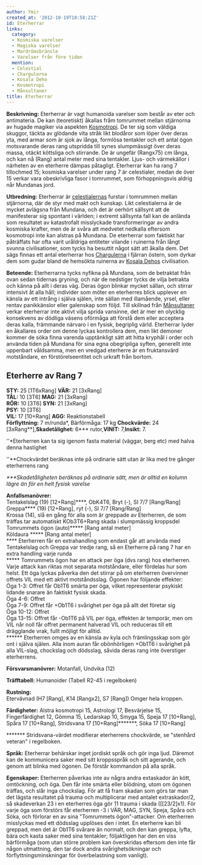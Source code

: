 ```yaml
---
author: Ymir
created_at: '2012-10-19T18:58:21Z'
id: Eterherrar
links:
  category:
  - Kosmiska varelser
  - Magiska varelser
  - Mardrömsbränsle
  - Varelser från före tiden
  mention:
  - Celestial
  - Chargulerna
  - Kosala Deho
  - Kosmotropi
  - Månsultaner
title: Eterherrar
---
```


**Beskrivning:** Eterherrar är vagt humanoida varelser som består av eter och antimateria. De kan
(teoretiskt) åkallas fråm tomrummet mellan stjärnorna av hugade magiker via aspekten [Kosmotropi].
De ter sig som väldiga skuggor, täckta av glödande vita stråk likt blodåror som löper över deras
yta, med armar som är sjok av långa, formlösa tentakler och ett antal ögon motsvarande deras rang
utspridda till synes slumpmässigt över deras massa, otäckt köttsliga och stirrande. De är ungefär
(Rangx75) cm långa, och kan nå (Rang) antal meter med sina tentakler. Ljus- och värmekällor i
närheten av en eterherre dämpas påtagligt. Eterherrar kan ha rang 7 tillochmed 15; kosmiska varelser
under rang 7 är celestialer, medan de över 15 verkar vara obeskrivliga fasor i tomrummet, som
förhoppningsvis aldrig når Mundanas jord.

**Utbredning:** Eterherrar är [celestialernas] furstar i tomrummen mellan stjärnorna, där de styr
med makt och kunskap. Likt celestialerna är de mycket avlägsna från Mundana, och det är oerhört
sällsynt att de manifesterar sig spontant i världen; i extremt sällsynta fall kan de anlända som
resultatet av katastrofalt misslyckade transformeringar av andra kosmiska krafter, men de är svåra
att medvetet nedkalla eftersom kosmotropi inte kan alstras på Mundana. De eterherrar som faktiskt
har påträffats har ofta varit uråldriga entiteter vilande i ruinerna från långt svunna
civilisationer, som tycks ha besuttit något sätt att åkalla dem. Det sägs finnas ett antal
eterherrar hos [Chargulerna] i fjärran östern, som dyrkar dem som gudar bland de hemsökta ruinerna
av [Kosala Dehos] civilisation.

**Beteende:** Eterherrarna tycks nyfikna på Mundana, som de betraktat från ovan sedan tidernas
gryning, och när de nedstiger tycks de vilja betrakta och känna på allt i deras väg. Deras ögon
blinkar mycket sällan, och stirrar intensivt åt alla håll; individer som möter en eterherres blick
upplever en känsla av ett intrång i själva själen, inte sällan med illamående, yrsel, eller rentav
panikkänslor eller galenskap som följd. Till skillnad från [Månsultaner] verkar eterherrar inte
aktivt vilja sprida vansinne, det är mer en olycklig konsekvens av dödliga väsens oförmåga att
förstå dem eller acceptera deras kalla, främmande närvaro i en fysisk, begriplig värld. Eterherrar
lyder en åkallares order om denne lyckas kontrollera dem, men likt demoner kommer de söka finna
varenda upptänkligt sätt att hitta kryphål i order och använda tiden på Mundana för sina egna
obegripliga syften, generellt inte uppenbart våldsamma, men en vredgad eterherre är en fruktansvärd
motståndare, en förstörelseentitet och urkraft från bortom.

Eterherre av Rang 7
-------------------

**STY:** 25 \[1T6xRang\] **VÄR:** 21 \[3xRang\]\
**TÅL:** 10 \[3T6\] **MAG:** 21 \[3xRang\]\
**RÖR:** 10 \[3T6\] **SYN:** 21 \[3xRang\]\
**PSY:** 10 \[3T6\]\
**VIL:** 17 \[10+Rang\] **AGG:** Reaktionstabell\
**Förflyttning:** 7 m/runda\*, Bärförmåga: 17 kg **Chockvärde:** 24
\[3xRang\*\*\],**Skadetålighet:** 6\*\*\* rutor,**VINIT:** 7,**Insikt:** 7.

''\*Eterherren kan ta sig igenom fasta material (väggar, berg etc) med halva denna hastighet

''\*\*Chockvärdet beräknas inte på ordinarie sätt utan är lika med tre gånger eterherrens rang

*\*\*\*Skadetåligheten beräknas på ordinarie sätt, men är alltid en kolumn lägre än för en helt
fysisk varelse*

**Anfallsmanövrer:**\
Tentakelslag (19) \[12+Rang\]\*\*\*\*, ObK4T6, Bryt (-), SI 7/7 \[Rang/Rang\]\
Greppa\*\*\*\* (19) \[12+Rang\], ryt (-), SI 7/7 \[Rang/Rang\]\
Krossa (14), slå en gång för alla som är greppade av Eterherren, de som träffas tar automatiskt
KOb3T6+Rang skada i slumpmässig kroppsdel\
Tomrummets ögon (auto)\*\*\*\*\* \[Rang antal meter\]\
Köldaura \*\*\*\*\* \[Rang antal meter\]\
\*\*\*\* Eterherren får en extrahandling som endast går att använda med Tentakelslag och Greppa var
tredje rang, så en Eterherre på rang 7 har en extra handling varje runda\
\*\*\*\*\* Tomrummets ögon har en attack per öga (dvs rang) hos eterherren. Varje attack kan riktas
mot separata motståndare, eller fördelas hur som helst. Ett öga lyckas påverka den det stirrar på om
eterherren övervinner offrets VIL med ett aktivt motståndsslag. Ögonen har följande effekter:\
Öga 1-3: Offret får Ob1T6 smärta per öga, vilket representerar psykiskt lidande snarare än faktiskt
fysisk skada.\
Öga 4-6: Offret\
Öga 7-9: Offret får +Ob1T6 i svårighet per öga på allt det företar sig\
Öga 10-12: Offret\
Öga 13-15: Offret får -Ob1T6 på VIL per öga, effekten är temporär, men om VIL når noll får offret
permanent halverad VIL och reduceras till ett drägglande vrak, fullt möjligt för alltid.\
\*\*\*\*\*\* Eterherren omges av en känsla av kyla och främlingsskap som gör ont i själva själen.
Alla inom auran får obönhörligen +Ob1T6 i svårighet på alla VIL-slag, chockslag och dödsslag, såvida
deras rang inte överstiger eterherrens.

**Försvarsmanövrer:** Motanfall, Undvika (12)

**Träfftabell:** Humanoider (Tabell R2-45 i regelboken)

**Rustning:**\
Etervävnad (H7 \[Rang\], K14 \[Rangx2\], S7 \[Rang\]) Omger hela kroppen.

**Färdigheter:** Alstra kosmotropi 15, Astrologi 17, Besvärjelse 15, Fingerfärdighet 12, Gömma 15,
Ledarskap 10, Smyga 15, Speja 17 \[10+Rang\], Spåra 17 \[10+Rang\], Stridsvana 17
\[10+Rang\]\*\*\*\*\*\*\*, Söka 17 \[10+Rang\]

\*\*\*\*\*\*\* Stridsvana-värdet modifierar eterherrens chockvärde, se "stenhård veteran" i
regelboken.

**Språk:** Eterherrar behärskar inget jordiskt språk och gör inga ljud. Däremot kan de kommunicera
saker med sitt kroppsspråk och sitt agerande, och genom att blinka med ögonen. De förstår kommandon
på alla språk.

**Egenskaper:** Eterherren påverkas inte av några andra extaskador än kött, omtöckning, och öga. Den
får inte smärta eller blödning, utom om ögonen träffas, och slår inga chockslag. För att få fram
skadan som görs tar man det lägsta resultatet på trauma och multiplicerar med antalet extraskador/2,
så skadeverkan 23 i en eterherres öga gör 11 trauma i skada (\[\[23/2\]x1). För varje öga som
förstörs får eterherren -3 i VÄR, MAG, SYN, Speja, Spåra och Söka, och förlorar en av sina
"Tomrummets ögon"-attacker. Om eterherren misslyckas med ett dödsslag upplöses den i intet. En
eterherre kan bli greppad, men det är Ob1T6 svårare än normalt, och den kan greppa, lyfta, bära och
kasta saker med sina tentakler; följaktligen har den en viss bärförmåga (som utan större problem kan
överskridas eftersom den inte får någon utmattning, den tar dock andra svårighetsökningar och
förflyttningsminskningar för överbelastning som vanligt).

  [Kosmotropi]: Kosmotropi
  [celestialernas]: Celestial
  [Chargulerna]: Chargulerna
  [Kosala Dehos]: Kosala_Deho
  [Månsultaner]: Månsultaner